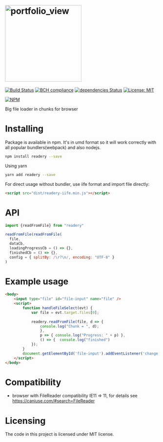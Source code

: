 # <img height="250" alt="portfolio_view" src="https://raw.githubusercontent.com/undernotic/draphy/master/img/readery.png">

[![Build Status](https://travis-ci.org/UnderNotic/readery.svg?branch=master)](https://travis-ci.org/UnderNotic/readery)
[![BCH compliance](https://bettercodehub.com/edge/badge/UnderNotic/readery?branch=master)](https://bettercodehub.com/)
[![dependencies Status](https://david-dm.org/undernotic/readery/status.svg)](https://david-dm.org/undernotic/readery)
[![License: MIT](https://img.shields.io/badge/License-MIT-yellow.svg)](https://opensource.org/licenses/MIT)

[![NPM](https://nodei.co/npm/readery.png)](https://nodei.co/npm/readery/)

Big file loader in chunks for browser


# Installing

Package is available in npm. It's in umd format so it will work correctly with all popular bundlers(webpack) and also nodejs.

```bash
npm install readery --save
```

Using yarn

```bash
yarn add readery --save
```

For direct usage without bundler, use iife format and import file directly:

```html
<script src="dist/readery-iife.min.js"></script>
```

# API
```javascript
import {readFromFile} from "readery"

readFromFile(readFromFile(
  file,
  dataCb,
  loadingProgressCb = () => {},
  finishedCb = () => {},
  config = { splitBy: /\r?\n/, encoding: "UTF-8" }
)
```

# Example usage
```html
<body>
    <input type="file" id="file-input" name="file" />
    <script>
        function handleFileSelect(evt) {
            var file = evt.target.files[0];
           
            readery.readFromFile(file, d => {
                console.log("Chunk = ", d);
                }, 
                p => { console.log("Progress: " + p) }, 
                () => {  console.log("finished") 
            });
        }
        document.getElementById('file-input').addEventListener('change', handleFileSelect, false);
    </script>
</body>
```
# Compatibility
* browser with FileReader compatibility IE11 => 11, for details see https://caniuse.com/#search=FileReader

# Licensing
The code in this project is licensed under MIT license.